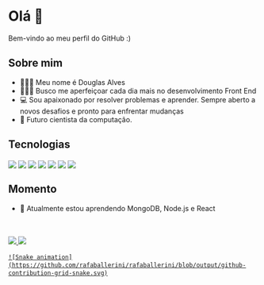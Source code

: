 # Olá 👋

Bem-vindo ao meu perfil do GitHub :)

##  Sobre mim

- 🙋🏻‍♂️ Meu nome é Douglas Alves
- 👨🏻‍💻 Busco me aperfeiçoar cada dia mais no desenvolvimento Front End
- 💻 Sou apaixonado por resolver problemas e aprender. Sempre aberto a novos desafios e pronto para enfrentar mudanças
- 🍎 Futuro cientista da computação.

##  Tecnologias

<p align = 'esquerda'>  
  
<img width ='30px' align='center' src ='https://raw.githubusercontent.com/rahulbanerjee26/githubAboutMeGenerator/main/icons/html.svg'>
<img width ='30px' align='center' src ='https://raw.githubusercontent.com/rahulbanerjee26/githubAboutMeGenerator/main/icons/css.svg'>
<img width ='30px' align='center' src ='https://raw.githubusercontent.com/rahulbanerjee26/githubAboutMeGenerator/main/icons/javascript.svg'>
<img width ='30px' align='center' src ='https://raw.githubusercontent.com/rahulbanerjee26/githubAboutMeGenerator/main/icons/nodejs.svg'>
<img width ='30px' align='center' src ='https://raw.githubusercontent.com/rahulbanerjee26/githubAboutMeGenerator/main/icons/mongodb.svg'>
<img width ='30px' align='center' src ='https://raw.githubusercontent.com/rahulbanerjee26/githubAboutMeGenerator/main/icons/sass.svg'>
<img width ='30px' align='center' src ='https://raw.githubusercontent.com/rahulbanerjee26/githubAboutMeGenerator/main/icons/git.svg'>
</p>

##  Momento

- 🌱 Atualmente estou aprendendo MongoDB, Node.js e React

<br>
<br>

<div justify-content="space-between";>
  <a href="https://github.com/douglasalves01">
  <img height="180em" src="https://github-readme-stats.vercel.app/api?username=douglasalves01&show_icons=true&theme=github_dark&include_all_commits=true&count_private=true"/>
  <img height="180em" src="https://github-readme-stats.vercel.app/api/top-langs/?username=douglasalves01&layout=compact&langs_count=7&theme=github_dark"/>
</div>
  
    ![Snake animation](https://github.com/rafaballerini/rafaballerini/blob/output/github-contribution-grid-snake.svg)

